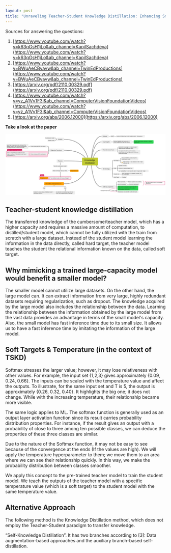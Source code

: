 ```yaml
---
layout: post
title: "Unraveling Teacher-Student Knowledge Distillation: Enhancing Small Model Performance"
---
```

Sources for answering the questions:

1. [https://www.youtube.com/watch?v=k63qGsH1jLo&ab_channel=KapilSachdeva](https://www.youtube.com/watch?v=k63qGsH1jLo&ab_channel=KapilSachdeva)
2. [https://www.youtube.com/watch?v=BWuAeCBvavw&ab_channel=TwinEdProductions](https://www.youtube.com/watch?v=BWuAeCBvavw&ab_channel=TwinEdProductions)
3. [https://arxiv.org/pdf/2110.00329.pdf](https://arxiv.org/pdf/2110.00329.pdf)
4. [https://www.youtube.com/watch?v=yz_A1Vv1F3I&ab_channel=ComputerVisionFoundationVideos](https://www.youtube.com/watch?v=yz_A1Vv1F3I&ab_channel=ComputerVisionFoundationVideos)
5. [https://arxiv.org/abs/2006.12000](https://arxiv.org/abs/2006.12000)

**Take a look at the paper**

![Lit Rev-Knowledge Distillation.png](2023-06-18/Lit_Rev-Knowledge_Distillation.png)

## Teacher-student knowledge distillation

The transferred knowledge of the cumbersome/teacher model, which has a higher capacity and requires a massive amount of computation, to distilled/student model, which cannot be fully utilized with the train from scratch with a large dataset. Instead of the student model learning the information in the data directly, called hard target, the teacher model teaches the student the relational information known on the data, called soft target.

## W**hy mimicking a trained large-capacity model would benefit a smaller model?**

The smaller model cannot utilize large datasets. On the other hand, the large model can. It can extract information from very large, highly redundant datasets requiring regularization, such as dropout. The knowledge acquired by the large model also includes the relationship between the data. Learning the relationship between the information obtained by the large model from the vast data provides an advantage in terms of the small model's capacity. Also, the small model has fast inference time due to its small size. It allows us to have a fast inference time by imitating the information of the large model.

## S**oft Targets & Temperature (in the context of TSKD)**

Softmax stresses the larger value; however, it may lose relativeness with other values. For example, the input set {1,2,3} gives approximately {0.09, 0.24, 0.66}. The inputs can be scaled with the temperature value and affect the outputs. To illustrate, for the same input set and T is 5, the output is approximately {0.26, 0.32, 0.40}. It highlights the big one; it does not change. While with the increasing temperature, their relationship became more visible.

The same logic applies to ML. The softmax function is generally used as an output layer activation function since its result carries probability distribution properties. For instance, if the result gives an output with a probability of close to three among ten possible classes, we can deduce the properties of these three classes are similar.

Due to the nature of the Softmax function, it may not be easy to see because of the convergence at the ends (If the values are high). We will apply the temperature hyperparameter to them; we move them to an area where we can see their relationship quickly. In this way, we make the probability distribution between classes smoother.

We apply this concept to the pre-trained teacher model to train the student model. We teach the outputs of the teacher model with a specific temperature value (which is a soft target)  to the student model with the same temperature value.

## Alternative Approach

The following method is the Knowledge Distillation method, which does not employ the Teacher-Student paradigm to transfer knowledge.

“Self-Knowledge Distillation”. It has two branches according to [3]: Data augmentation-based approaches and the auxiliary branch-based self-distillation.